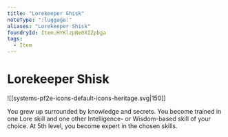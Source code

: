 ```yaml
---
title: "Lorekeeper Shisk"
noteType: ":luggage:"
aliases: "Lorekeeper Shisk"
foundryId: Item.HYKlzpNe0XIZpbga
tags:
  - Item
---
```


# Lorekeeper Shisk
![[systems-pf2e-icons-default-icons-heritage.svg|150]]

You grew up surrounded by knowledge and secrets. You become trained in one Lore skill and one other Intelligence- or Wisdom-based skill of your choice. At 5th level, you become expert in the chosen skills.
